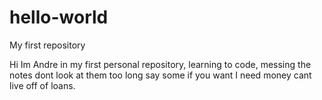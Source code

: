 # hello-world
My first repository

Hi Im Andre in my first personal repository, learning to code, messing the notes dont look at them too long say some if you want I need money cant live off of loans. 
